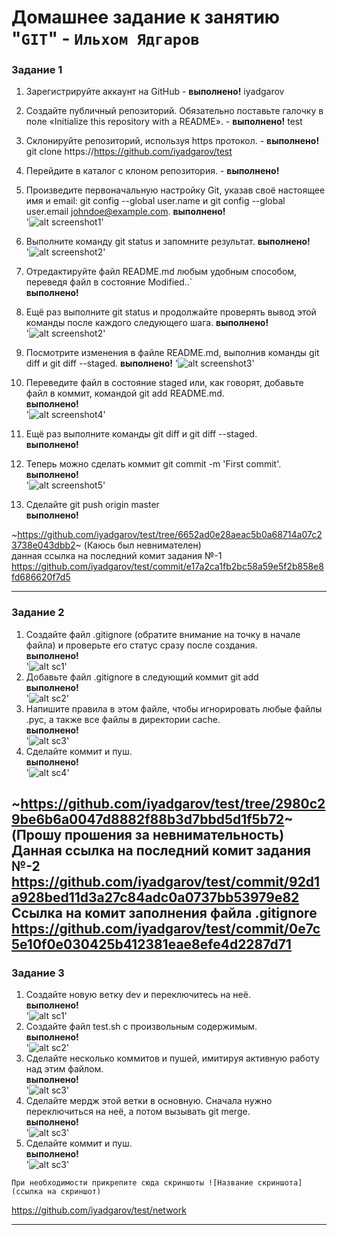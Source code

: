 # Домашнее задание к занятию "`GIT`" - `Ильхом Ядгаров`

### Задание 1

1. Зарегистрируйте аккаунт на GitHub - **выполнено!** iyadgarov
2. Создайте публичный репозиторий. Обязательно поставьте галочку в поле «Initialize this repository with a README». - **выполнено!** test
3. Склонируйте репозиторий, используя https протокол. - **выполнено!** git clone https://https://github.com/iyadgarov/test
4. Перейдите в каталог с клоном репозитория. - **выполнено!**
5. Произведите первоначальную настройку Git, указав своё настоящее имя и email: git config --global user.name и git config --global user.email johndoe@example.com.
   **выполнено!**  
    '![alt screenshot1](https://github.com/iyadgarov/test/blob/main/img/git-global.jpg)'

6. Выполните команду git status и запомните результат.
   **выполнено!**  
    '![alt screenshot2](img/git-status1.png)'

7. Отредактируйте файл README.md любым удобным способом, переведя файл в состояние Modified..`  
    **выполнено!** 
8. Ещё раз выполните git status и продолжайте проверять вывод этой команды после каждого следующего шага.
    **выполнено!**    
    '![alt screenshot2](img/git-status2.png)'
9. Посмотрите изменения в файле README.md, выполнив команды git diff и git diff --staged.
    **выполнено!**
    '![alt screenshot3](img/git-diff.png)'
10. Переведите файл в состояние staged или, как говорят, добавьте файл в коммит, командой git add README.md.  
    **выполнено!**  
    '![alt screenshot4](img/git-staged.png)'  
11. Ещё раз выполните команды git diff и git diff --staged.  
    **выполнено!**
12. Теперь можно сделать коммит git commit -m 'First commit'.  
    **выполнено!**  
    '![alt screenshot5](img/git-commit.png)'
13. Сделайте git push origin master  
    **выполнено!**
    
~https://github.com/iyadgarov/test/tree/6652ad0e28aeac5b0a68714a07c23738e043dbb2~ (Каюсь был невнимателен)  
данная ссылка на последний комит задания №-1  
https://github.com/iyadgarov/test/commit/e17a2ca1fb2bc58a59e5f2b858e8fd686620f7d5

---

### Задание 2


1. Создайте файл .gitignore (обратите внимание на точку в начале файла) и проверьте его статус сразу после создания.  
    **выполнено!**  
   '![alt sc1](img/zd2-sc1.png)'
2. Добавьте файл .gitignore в следующий коммит git add  
    **выполнено!**  
   '![alt sc2](img/zd2-sc2.png)'
3. Напишите правила в этом файле, чтобы игнорировать любые файлы .pyc, а также все файлы в директории cache.  
    **выполнено!**  
   '![alt sc3](img/zd2-sc3.png)'
4. Сделайте коммит и пуш.  
    **выполнено!**  
   '![alt sc4](img/zd2-sc4.png)'


~https://github.com/iyadgarov/test/tree/2980c29be6b6a0047d8882f88b3d7bbd5d1f5b72~ (Прошу прошения за невнимательность)  
Данная ссылка на последний комит задания №-2
https://github.com/iyadgarov/test/commit/92d1a928bed11d3a27c84adc0a0737bb53979e82
**Ссылка на комит заполнения файла .gitignore**  
https://github.com/iyadgarov/test/commit/0e7c5e10f0e030425b412381eae8efe4d2287d71
---

### Задание 3


1. Создайте новую ветку dev и переключитесь на неё.  
    **выполнено!**  
   '![alt sc1](img/zd3-sc1.png)'  
2. Создайте файл test.sh с произвольным содержимым.  
   **выполнено!**  
   '![alt sc2](img/zd3-sc2.png)'  
3. Сделайте несколько коммитов и пушей, имитируя активную работу над этим файлом.  
    **выполнено!**  
   '![alt sc3](img/zd3-sc3.png)'
4. Сделайте мердж этой ветки в основную. Сначала нужно переключиться на неё, а потом вызывать git merge.  
    **выполнено!**  
   '![alt sc3](img/zd3-sc3.png)'
5. Сделайте коммит и пуш.  
    **выполнено!**  
   '![alt sc3](img/zd3-sc3.png)'

`При необходимости прикрепитe сюда скриншоты
![Название скриншота](ссылка на скриншот)`

https://github.com/iyadgarov/test/network

---

